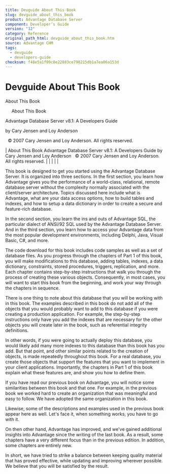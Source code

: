 ```yaml
---
title: Devguide About This Book
slug: devguide_about_this_book
product: Advantage Database Server
component: Developer’s Guide
version: "12"
category: Reference
original_path_html: devguide_about_this_book.htm
source: Advantage CHM
tags:
  - devguide
  - developers-guide
checksum: f48e5a1f09c8e22883ce798215db1a7ea06a153d
---
```


# Devguide About This Book

About This Book

     About This Book

Advantage Database Server v8.1: A Developers Guide

by Cary Jensen and Loy Anderson

  © 2007 Cary Jensen and Loy Anderson. All rights reserved.

| About This Book  Advantage Database Server v8.1: A Developers Guide  by Cary Jensen and Loy Anderson    © 2007 Cary Jensen and Loy Anderson. All rights reserved. |  |  |  |  |

This book is designed to get you started using the Advantage Database Server. It is organized into three sections. In the first section, you learn how Advantage gives you the performance of a world-class, relational, remote database server without the complexity normally associated with the client/server architecture. Topics discussed here include what is Advantage, what are your data access options, how to build tables and indexes, and how to setup a data dictionary in order to create a secure and feature-rich database.

In the second section, you learn the ins and outs of Advantage SQL, the particular dialect of ANSI/92 SQL used by the Advantage Database Server. And in the third section, you learn how to access your Advantage data from the most popular development environments, including Delphi, Java, Visual Basic, C#, and more.

The code download for this book includes code samples as well as a set of database files. As you progress through the chapters of Part 1 of this book, you will make modifications to this database, adding tables, indexes, a data dictionary, constraints, stored procedures, triggers, replication, and more. Each chapter contains step-by-step instructions that walk you through the process of creating these various objects. Consequently, in most cases, you will want to start this book from the beginning, and work your way through the chapters in sequence.

There is one thing to note about this database that you will be working with in this book. The examples described in this book do not add all of the objects that you would probably want to add to this database if you were creating a production application. For example, the step-by-step instructions only have you add the indexes that are necessary for the other objects you will create later in the book, such as referential integrity definitions.

In other words, if you were going to actually deploy this database, you would likely add many more indexes to this database than this book has you add. But that point, and other similar points related to the creation of objects, is made repeatedly throughout this book. For a real database, you create those objects that support the features that you want to implement in your client applications. Importantly, the chapters in Part 1 of this book explain what these features are, and show you how to define them.

If you have read our previous book on Advantage, you will notice some similarities between this book and that one. For example, in the previous book we worked hard to create an organization that was meaningful and easy to follow. We have adopted the same organization in this book.

Likewise, some of the descriptions and examples used in the previous book appear here as well. Let's face it, when something works, you have to go with it.

On then other hand, Advantage has improved, and we've gained additional insights into Advantage since the writing of the last book. As a result, some chapters have a very different focus than in the previous edition. In addition, some chapters are entirely new.

In short, we have tried to strike a balance between keeping quality material that has proved effective, while updating and improving wherever possible. We believe that you will be satisfied by the result.
